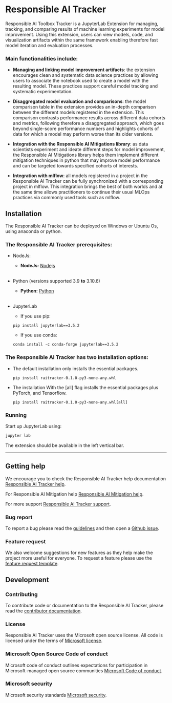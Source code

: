 # Responsible AI Tracker

Responsible AI Toolbox Tracker is a JupyterLab Extension for managing, tracking, and comparing results of machine learning experiments for model improvement. Using this extension, users can view models, code, and visualization artifacts within the same framework enabling therefore fast model iteration and evaluation processes.

### Main functionalities include:

- **Managing and linking model improvement artifacts**: the extension encourages clean and systematic data science practices by allowing users to associate the notebook used to create a model with the resulting model. These practices support careful model tracking and systematic experimentation.

- **Disaggregated model evaluation and comparisons**: the model comparison table in the extension provides an in-depth comparison between the different models registered in the extension. This comparison contrasts performance results across different data cohorts and metrics, following therefore a disaggregated approach, which goes beyond single-score performance numbers and highlights cohorts of data for which a model may perform worse than its older versions.

- **Integration with the Responsible AI Mitigations library**: as data scientists experiment and ideate different steps for model improvement, the Responsible AI Mitigations library helps them implement different mitigation techniques in python that may improve model performance and can be targeted towards specified cohorts of interests.

- **Integration with mlflow**: all models registered in a project in the Responsible AI Tracker can be fully synchronized with a corresponding project in mlflow. This integration brings the best of both worlds and at the same time allows practitioners to continue their usual MLOps practices via commonly used tools such as mlflow.

## Installation

The Responsible AI Tracker can be deployed on Windows or Ubuntu Os, using anaconda or python.

### The Responsible AI Tracker prerequisites:

- NodeJs:

  - **NodeJs:** [Nodejs](https://nodejs.org/)<br /><br />

- Python (versions supported 3.9 **to** 3.10.6)

  - **Python:** [Python](https://www.python.org/downloads/)<br /><br />

- JupyterLab
  - If you use pip:
  ```shell
  pip install jupyterlab==3.5.2
  ```
  - If you use conda:
  ```shell
  conda install -c conda-forge jupyterlab==3.5.2
  ```

### The Responsible AI Tracker has two installation options:

- The default installation only installs the essential packages.

  ```shell
  pip install raitracker-0.1.0-py3-none-any.whl
  ```

- The installation With the [all] flag installs the essential packages plus PyTorch, and Tensorflow.
  ```shell
  pip install raitracker-0.1.0-py3-none-any.whl[all]
  ```

### Running

Start up JupyterLab using:

```bash
jupyter lab
```

The extension should be available in the left vertical bar.

---

## Getting help

We encourage you to check the Responsible AI Tracker help documentation [Responsible AI Tracker help](https://responsible-ai-toolbox-tracker.readthedocs.io/en/latest/). 

For Responsible AI Mitigation help [Responsible AI Mitigation help](https://responsible-ai-toolbox-mitigations.readthedocs.io/en/latest/).  

For more support [Responsible AI Tracker support](https://github.com/microsoft/responsible-ai-toolbox-tracker/blob/main/SUPPORT.md).


### Bug report

To report a bug please read the [guidelines](https://responsible-ai-toolbox-tracker.readthedocs.io/en/latest/) and then open a [Github issue](https://github.com/microsoft/responsible-ai-toolbox-tracker/issues/new). 


### Feature request

We also welcome suggestions for new features as they help make the project more useful for everyone. To request a feature please use the [feature request template](https://github.com/microsoft/responsible-ai-toolbox-tracker/labels/enhancement).


## Development

### Contributing

To contribute code or documentation to the Responsible AI Tracker, please read the [contributor documentation](https://responsible-ai-toolbox-tracker.readthedocs.io/en/latest/).

### License

Responsible AI Tracker uses the Microsoft open source license. All code is licensed under the terms of [Microsoft license](https://github.com/microsoft/responsible-ai-toolbox-tracker/blob/main/LICENSE).

### Microsoft Open Source Code of conduct

Microsoft code of conduct outlines expectations for participation in Microsoft-managed open source communities [Microsoft  Code of conduct](https://github.com/microsoft/responsible-ai-toolbox-tracker/blob/main/CODE_OF_CONDUCT.md).


### Microsoft security 

Microsoft security standards [Microsoft security](https://github.com/microsoft/responsible-ai-toolbox-tracker/blob/main/SECURITY.md).
